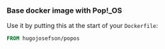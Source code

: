 ### Base docker image with Pop!\_OS

Use it by putting this at the start of your `Dockerfile`:

```Dockerfile
FROM hugojosefson/popos
```
